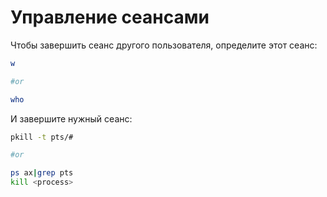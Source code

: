 # Управление сеансами

Чтобы завершить сеанс другого пользователя, определите этот сеанс:

```sh
w 

#or

who
```

И завершите нужный сеанс:

```sh
pkill -t pts/#

#or

ps ax|grep pts
kill <process>
```
